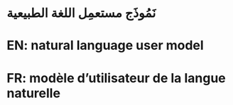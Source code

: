 # نَمُوذَج مستعمِل اللغة الطبيعية

# EN: natural language user model

# FR: modèle d’utilisateur de la langue naturelle
